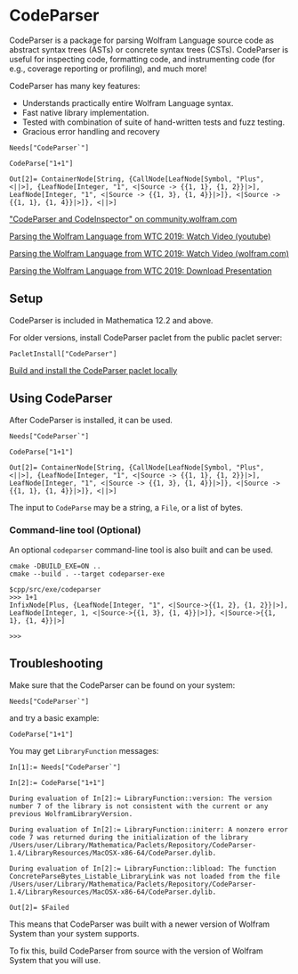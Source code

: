 # CodeParser

CodeParser is a package for parsing Wolfram Language source code as abstract syntax trees (ASTs) or concrete syntax trees (CSTs).
CodeParser is useful for inspecting code, formatting code, and instrumenting code (for e.g., coverage reporting or profiling), and much more!

CodeParser has many key features:
* Understands practically entire Wolfram Language syntax.
* Fast native library implementation.
* Tested with combination of suite of hand-written tests and fuzz testing.
* Gracious error handling and recovery


```
Needs["CodeParser`"]

CodeParse["1+1"]
```
```
Out[2]= ContainerNode[String, {CallNode[LeafNode[Symbol, "Plus", <||>], {LeafNode[Integer, "1", <|Source -> {{1, 1}, {1, 2}}|>], LeafNode[Integer, "1", <|Source -> {{1, 3}, {1, 4}}|>]}, <|Source -> {{1, 1}, {1, 4}}|>]}, <||>]
```

["CodeParser and CodeInspector" on community.wolfram.com](https://community.wolfram.com/groups/-/m/t/1931315)

[Parsing the Wolfram Language from WTC 2019: Watch Video (youtube)](https://www.youtube.com/watch?v=rOa5IntICFA)

[Parsing the Wolfram Language from WTC 2019: Watch Video (wolfram.com)](https://www.wolfram.com/broadcast/video.php?v=2908)

[Parsing the Wolfram Language from WTC 2019: Download Presentation](https://files.wolframcdn.com/pub/www.wolfram.com/technology-conference/2019/Thursday/2019BrentonBostickParsingTheWL.nb)


## Setup

CodeParser is included in Mathematica 12.2 and above.

For older versions, install CodeParser paclet from the public paclet server:
```
PacletInstall["CodeParser"]
```

[Build and install the CodeParser paclet locally](HowToBuild.md)


## Using CodeParser

After CodeParser is installed, it can be used.

```
Needs["CodeParser`"]

CodeParse["1+1"]
```
```
Out[2]= ContainerNode[String, {CallNode[LeafNode[Symbol, "Plus", <||>], {LeafNode[Integer, "1", <|Source -> {{1, 1}, {1, 2}}|>], LeafNode[Integer, "1", <|Source -> {{1, 3}, {1, 4}}|>]}, <|Source -> {{1, 1}, {1, 4}}|>]}, <||>]
```

The input to `CodeParse` may be a string, a `File`, or a list of bytes.


### Command-line tool (Optional)

An optional `codeparser` command-line tool is also built and can be used.

```
cmake -DBUILD_EXE=ON ..
cmake --build . --target codeparser-exe

$cpp/src/exe/codeparser
>>> 1+1
InfixNode[Plus, {LeafNode[Integer, "1", <|Source->{{1, 2}, {1, 2}}|>], LeafNode[Integer, 1, <|Source->{{1, 3}, {1, 4}}|>]}, <|Source->{{1, 1}, {1, 4}}|>]

>>>
```


## Troubleshooting

Make sure that the CodeParser can be found on your system:
```
Needs["CodeParser`"]
```

and try a basic example:
```
CodeParse["1+1"]
```

You may get `LibraryFunction` messages:
```
In[1]:= Needs["CodeParser`"]

In[2]:= CodeParse["1+1"]

During evaluation of In[2]:= LibraryFunction::version: The version number 7 of the library is not consistent with the current or any previous WolframLibraryVersion.

During evaluation of In[2]:= LibraryFunction::initerr: A nonzero error code 7 was returned during the initialization of the library /Users/user/Library/Mathematica/Paclets/Repository/CodeParser-1.4/LibraryResources/MacOSX-x86-64/CodeParser.dylib.

During evaluation of In[2]:= LibraryFunction::libload: The function ConcreteParseBytes_Listable_LibraryLink was not loaded from the file /Users/user/Library/Mathematica/Paclets/Repository/CodeParser-1.4/LibraryResources/MacOSX-x86-64/CodeParser.dylib.

Out[2]= $Failed
```

This means that CodeParser was built with a newer version of Wolfram System than your system supports.

To fix this, build CodeParser from source with the version of Wolfram System that you will use.
